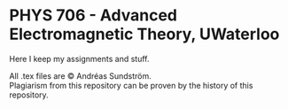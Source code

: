 # PHYS 706 - Advanced Electromagnetic Theory, UWaterloo

Here I keep my assignments and stuff.

All .tex files are © Andréas Sundström.  
Plagiarism from this repository can be proven by the history of this repository.